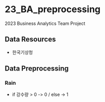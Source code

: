 # 23_BA_preprocessing

2023 Business Analytics Team Project

## Data Resources

- 한국기상청

## Data Preprocessing

### Rain

- if 강수량 > 0 -> 0 / else -> 1
